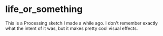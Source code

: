 # life_or_something
This is a Processing sketch I made a while ago. I don't remember exactly what the intent of it was, but it makes pretty cool visual effects.